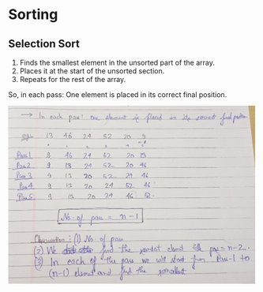 # Sorting

## Selection Sort

1. Finds the smallest element in the unsorted part of the array.
2. Places it at the start of the unsorted section.
3. Repeats for the rest of the array.

So, in each pass: One element is placed in its correct final position.

<img src="../images/selection_sort.png" alt="selection sort" width="500"/>
